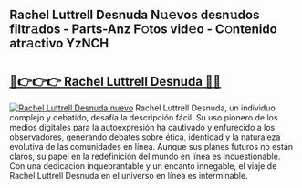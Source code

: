 ## Rachel Luttrell Desnuda N𝚞𝚎vos desn𝚞dos filtr𝚊dos - Parts-Anz F𝚘tos vid𝚎o - C𝚘ntenido atr𝚊ctivo YzNCH

# <h2><a href="http://mbc6e1d.tromn.icu/?c=Rachel+Luttrell+Desnuda">🔗👉👉👉 Rachel Luttrell Desnuda 🔗🔗</a></h2>

[![Rachel Luttrell Desnuda nuevo](https://i.imgur.com/pEAQMta.gif)](http://mbc6e1d.tromn.icu/?c=Rachel+Luttrell+Desnuda)
Rachel Luttrell Desnuda, un individuo complejo y debatido, desafía la descripción fácil. Su uso pionero de los medios digitales para la autoexpresión ha cautivado y enfurecido a los observadores, generando debates sobre ética, identidad y la naturaleza evolutiva de las comunidades en línea. Aunque sus planes futuros no están claros, su papel en la redefinición del mundo en línea es incuestionable. Con una dedicación inquebrantable y un encanto innegable, el viaje de Rachel Luttrell Desnuda en el universo en línea es interminable.
